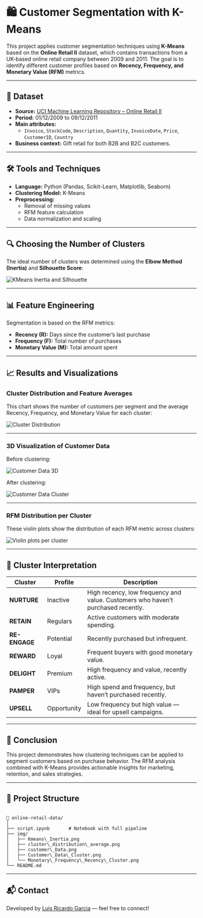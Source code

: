
# 🛍️ Customer Segmentation with K-Means

This project applies customer segmentation techniques using **K-Means** based on the **Online Retail II** dataset, which contains transactions from a UK-based online retail company between 2009 and 2011. The goal is to identify different customer profiles based on **Recency, Frequency, and Monetary Value (RFM)** metrics.

---

## 📁 Dataset

- **Source:** [UCI Machine Learning Repository – Online Retail II](https://archive.ics.uci.edu/dataset/502/online+retail+ii)  
- **Period:** 01/12/2009 to 09/12/2011  
- **Main attributes:**  
  - `Invoice`, `StockCode`, `Description`, `Quantity`, `InvoiceDate`, `Price`, `CustomerID`, `Country`  
- **Business context:** Gift retail for both B2B and B2C customers.

---

## 🛠️ Tools and Techniques

- **Language:** Python (Pandas, Scikit-Learn, Matplotlib, Seaborn)
- **Clustering Model:** K-Means
- **Preprocessing:**  
  - Removal of missing values  
  - RFM feature calculation  
  - Data normalization and scaling

---

## 🔍 Choosing the Number of Clusters

The ideal number of clusters was determined using the **Elbow Method (Inertia)** and **Silhouette Score**:

![KMeans Inertia and Silhouette](./img/Kmeans_Inertia.png)

---

## 📊 Feature Engineering

Segmentation is based on the RFM metrics:

- **Recency (R):** Days since the customer’s last purchase  
- **Frequency (F):** Total number of purchases  
- **Monetary Value (M):** Total amount spent

---

## 📈 Results and Visualizations

### Cluster Distribution and Feature Averages

This chart shows the number of customers per segment and the average Recency, Frequency, and Monetary Value for each cluster:

![Cluster Distribution](./img/cluster_distribution_average.png)

---

### 3D Visualization of Customer Data

Before clustering:

![Customer Data 3D](./img/customer_Data.png)

After clustering:

![Customer Data Cluster](./img/Customer_Data_Cluster.png)

---

### RFM Distribution per Cluster

These violin plots show the distribution of each RFM metric across clusters:

![Violin plots per cluster](./img/Monetary_Frequency_Recency_Cluster.png)

---

## 🧠 Cluster Interpretation

| Cluster      | Profile       | Description                                                                 |
|--------------|---------------|-----------------------------------------------------------------------------|
| **NURTURE**  | Inactive      | High recency, low frequency and value. Customers who haven’t purchased recently. |
| **RETAIN**   | Regulars      | Active customers with moderate spending.                                   |
| **RE-ENGAGE**| Potential     | Recently purchased but infrequent.                                         |
| **REWARD**   | Loyal         | Frequent buyers with good monetary value.                                  |
| **DELIGHT**  | Premium       | High frequency and value, recently active.                                 |
| **PAMPER**   | VIPs          | High spend and frequency, but haven’t purchased recently.                  |
| **UPSELL**   | Opportunity   | Low frequency but high value — ideal for upsell campaigns.                 |

---

## 📌 Conclusion

This project demonstrates how clustering techniques can be applied to segment customers based on purchase behavior. The RFM analysis combined with K-Means provides actionable insights for marketing, retention, and sales strategies.

---

## 📎 Project Structure

```

📂 online-retail-data/
│
├── script.ipynb       # Notebook with full pipeline
├── img/
│   ├── Kmeans\_Inertia.png
│   ├── cluster\_distribution\_average.png
│   ├── customer\_Data.png
│   ├── Customer\_Data\_Cluster.png
│   └── Monetary\_Frequency\_Recency\_Cluster.png
└── README.md

```

---

## 📬 Contact

Developed by [Luis Ricardo Garcia](https://www.linkedin.com/in/lricardogarcia/) — feel free to connect!
```
